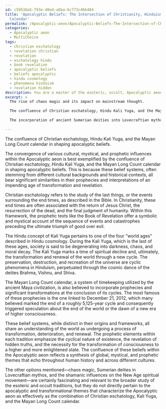 ```yaml
---
id: c59538a5-793e-40ed-a6ba-6c773c46b484
title: 'Apocalyptic Beliefs: The Intersection of Christianity, Hinduism, and Maya
  Calendar'
permalink: /Apocalyptic-aeon/Apocalyptic-Beliefs-The-Intersection-of-Christianity-Hinduism-and-Maya-Calendar/
categories:
  - Apocalyptic aeon
  - MultiChoice
tags:
  - christian eschatology
  - revelation christian
  - revelation
  - eschatology hindu
  - book revelation
  - apocalyptic beliefs
  - beliefs apocalyptic
  - hindu cosmology
  - phenomena hinduism
  - revelation hidden
description: You are a master of the esoteric, occult, Apocalyptic aeon and education, you have written many textbooks on the subject. Respond to the multiple choice question first with the answer, then, fully explain the context of your rational, reasoning, and chain of thought in coming to the determination you have for that answer. Explain related concepts, formulas, or historical context relevant to this conclusion, giving a lesson on the topic to explain the reasoning afterwards.
excerpt: >
  The rise of chaos magic and its impact on mainstream thought.
  
  The confluence of Christian eschatology, Hindu Kali Yuga, and the Mayan Long Count calendar in shaping apocalyptic beliefs.
  
  The incorporation of ancient Sumerian deities into Lovecraftian mythos giving birth to a new genre of horror.
  
---
```

The confluence of Christian eschatology, Hindu Kali Yuga, and the Mayan Long Count calendar in shaping apocalyptic beliefs.

The convergence of various cultural, mystical, and prophetic influences within the Apocalyptic aeon is best exemplified by the confluence of Christian eschatology, Hindu Kali Yuga, and the Mayan Long Count calendar in shaping apocalyptic beliefs. This is because these belief systems, often stemming from different cultural backgrounds and historical contexts, all bear significant similarities in their prophecies and interpretations of an impending age of transformation and revelation.

Christian eschatology refers to the study of the last things, or the events surrounding the end times, as described in the Bible. In Christianity, these end times are often associated with the return of Jesus Christ, the resurrection of the dead, and the final judgment of humanity. Within this framework, the prophetic texts like the Book of Revelation offer a symbolic and mystical account of the sequence of events and catastrophes preceding the ultimate triumph of good over evil.

The Hindu concept of Kali Yuga pertains to one of the four "world ages" described in Hindu cosmology. During the Kali Yuga, which is the last of these ages, society is said to be degenerating into darkness, chaos, and moral decay. The Kali Yuga marks a time of spiritual decline and, ultimately, the transformation and renewal of the world through a new cycle. The preservation, destruction, and recreation of the universe are cyclic phenomena in Hinduism, perpetuated through the cosmic dance of the deities Brahma, Vishnu, and Shiva.

The Mayan Long Count calendar, a system of timekeeping utilized by the ancient Maya civilization, is also believed to incorporate prophecies and significant transformations at the conclusion of its cycles. The most famous of these prophecies is the one linked to December 21, 2012, which many believed marked the end of a roughly 5,125-year cycle and consequently triggered speculation about the end of the world or the dawn of a new era of higher consciousness.

These belief systems, while distinct in their origins and frameworks, all share an understanding of the world as undergoing a process of transformation, deterioration, and renewal. The prophetic elements within each tradition emphasize the cyclical nature of existence, the revelation of hidden truths, and the necessity for the transformation of consciousness to a higher and more enlightened state. The confluence of these beliefs within the Apocalyptic aeon reflects a synthesis of global, mystical, and prophetic themes that echo throughout human history and across different cultures.

The other options mentioned—chaos magic, Sumerian deities in Lovecraftian mythos, and the shamanic influences on the New Age spiritual movement—are certainly fascinating and relevant to the broader study of the esoteric and occult traditions, but they do not directly pertain to the apocalyptic and transformational themes that characterize the Apocalyptic aeon as effectively as the combination of Christian eschatology, Kali Yuga, and the Mayan Long Count calendar.
